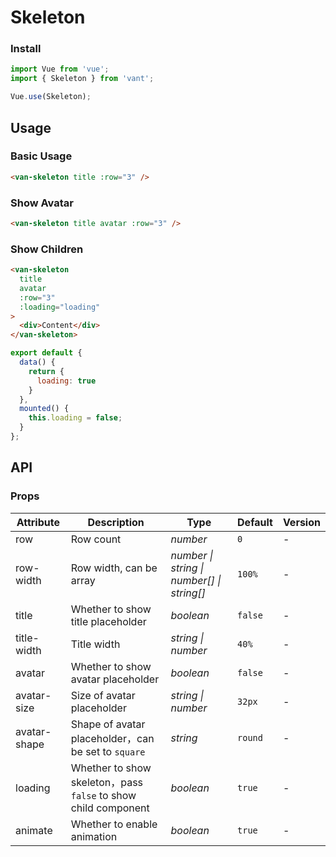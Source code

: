 # Skeleton

### Install

``` javascript
import Vue from 'vue';
import { Skeleton } from 'vant';

Vue.use(Skeleton);
```

## Usage

### Basic Usage

```html
<van-skeleton title :row="3" />
```

### Show Avatar

```html
<van-skeleton title avatar :row="3" />
```

### Show Children

```html
<van-skeleton
  title
  avatar
  :row="3"
  :loading="loading"
>
  <div>Content</div>
</van-skeleton>
```

```js
export default {
  data() {
    return {
      loading: true
    }
  },
  mounted() {
    this.loading = false;
  }
};
```

## API

### Props

| Attribute | Description | Type | Default | Version |
|------|------|------|------|------|
| row | Row count | *number* | `0` | - |
| row-width | Row width, can be array | *number \| string \| number[] \| string[]* | `100%` | - |
| title | Whether to show title placeholder | *boolean* | `false` | - |
| title-width | Title width | *string \| number* | `40%` | - |
| avatar | Whether to show avatar placeholder | *boolean* | `false` | - |
| avatar-size | Size of avatar placeholder | *string \| number* | `32px` | - |
| avatar-shape | Shape of avatar placeholder，can be set to `square` | *string* | `round` | - |
| loading | Whether to show skeleton，pass `false` to show child component | *boolean* | `true` | - |
| animate | Whether to enable animation | *boolean* | `true` | - |
